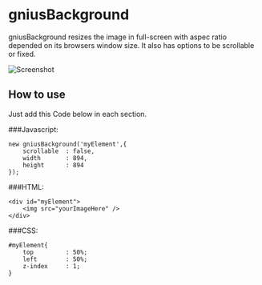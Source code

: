 gniusBackground
===========

gniusBackground resizes the image in full-screen with aspec ratio depended on its browsers window size. It also has options to be scrollable or fixed.

![Screenshot](http://gnius.at/gniusBackground/gniusBackground.png)

How to use
----------

Just add this Code below in each section.

###Javascript:

    new gniusBackground('myElement',{
        scrollable  : false,
        width       : 894,
        height      : 894
    });

###HTML:

    <div id="myElement">
        <img src="yourImageHere" />
    </div>

###CSS:

    #myElement{
        top         : 50%;
        left        : 50%;
        z-index     : 1;
    }
